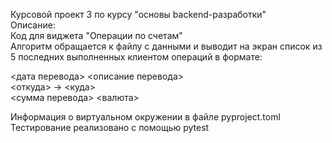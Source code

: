 Курсовой проект 3 по курсу "основы backend-разработки"  
Описание:  
Код для виджета "Операции по счетам"  
Алгоритм обращается к файлу с данными и выводит на экран список из 5 последних выполненных клиентом операций в формате:  

<дата перевода> <описание перевода>  
<откуда> -> <куда>  
<сумма перевода> <валюта>  
  
Информация о виртуальном окружении в файле pyproject.toml   
Тестирование реализовано с помощью pytest  
